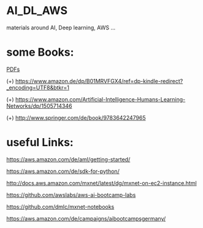 # AI_DL_AWS
materials around AI, Deep learning, AWS ...

# some Books:
[PDFs](Books)

(+) https://www.amazon.de/dp/B01MRVFGX4/ref=dp-kindle-redirect?_encoding=UTF8&btkr=1

(+) https://www.amazon.com/Artificial-Intelligence-Humans-Learning-Networks/dp/1505714346

(+) http://www.springer.com/de/book/9783642247965

# useful Links:

https://aws.amazon.com/de/aml/getting-started/

https://aws.amazon.com/de/sdk-for-python/

http://docs.aws.amazon.com/mxnet/latest/dg/mxnet-on-ec2-instance.html

https://github.com/awslabs/aws-ai-bootcamp-labs

https://github.com/dmlc/mxnet-notebooks

https://aws.amazon.com/de/campaigns/aibootcampsgermany/
